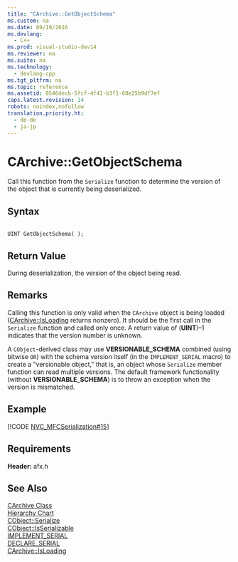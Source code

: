 ```yaml
---
title: "CArchive::GetObjectSchema"
ms.custom: na
ms.date: 09/19/2016
ms.devlang: 
  - C++
ms.prod: visual-studio-dev14
ms.reviewer: na
ms.suite: na
ms.technology: 
  - devlang-cpp
ms.tgt_pltfrm: na
ms.topic: reference
ms.assetid: 8546decb-5fcf-4f41-b3f1-68e25b9df7ef
caps.latest.revision: 14
robots: noindex,nofollow
translation.priority.ht: 
  - de-de
  - ja-jp
---
```

# CArchive::GetObjectSchema
Call this function from the `Serialize` function to determine the version of the object that is currently being deserialized.  
  
## Syntax  
  
```  
  
UINT GetObjectSchema( );  
```  
  
## Return Value  
 During deserialization, the version of the object being read.  
  
## Remarks  
 Calling this function is only valid when the `CArchive` object is being loaded ([CArchive::IsLoading](../vs140/CArchive--IsLoading.md) returns nonzero). It should be the first call in the `Serialize` function and called only once. A return value of (**UINT**)–1 indicates that the version number is unknown.  
  
 A `CObject`-derived class may use **VERSIONABLE_SCHEMA** combined (using bitwise `OR`) with the schema version itself (in the `IMPLEMENT_SERIAL` macro) to create a "versionable object," that is, an object whose `Serialize` member function can read multiple versions. The default framework functionality (without **VERSIONABLE_SCHEMA**) is to throw an exception when the version is mismatched.  
  
## Example  
 [!CODE [NVC_MFCSerialization#15](../CodeSnippet/VS_Snippets_Cpp/NVC_MFCSerialization#15)]  
  
## Requirements  
 **Header:** afx.h  
  
## See Also  
 [CArchive Class](../vs140/CArchive-Class.md)   
 [Hierarchy Chart](../vs140/Hierarchy-Chart.md)   
 [CObject::Serialize](../vs140/CObject--Serialize.md)   
 [CObject::IsSerializable](../vs140/CObject--IsSerializable.md)   
 [IMPLEMENT_SERIAL](../vs140/IMPLEMENT_SERIAL.md)   
 [DECLARE_SERIAL](../vs140/DECLARE_SERIAL.md)   
 [CArchive::IsLoading](../vs140/CArchive--IsLoading.md)